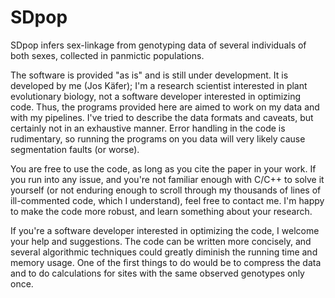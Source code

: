 SDpop
=====

SDpop infers sex-linkage from genotyping data of several individuals of both sexes, collected in panmictic populations. 

The software is provided "as is" and is still under development. 
It is developed by me (Jos Käfer); I'm a research scientist interested in plant evolutionary biology, not a software 
developer interested in optimizing code. Thus, the programs provided here are aimed to work on my data and with my 
pipelines. I've tried to describe the data formats and caveats, but certainly not in an exhaustive manner. Error 
handling in the code is rudimentary, so running the programs on you data will very likely cause segmentation faults (or 
worse).

You are free to use the code, as long as you cite the paper in your work. If you run into any issue, and you're not 
familiar enough with C/C++ to solve it yourself (or not enduring enough to scroll through my thousands of lines of 
ill-commented code, which I understand), feel free to contact me. I'm happy to make the code more robust, and learn 
something about your research. 

If you're a software developer interested in optimizing the code, I welcome your help and suggestions. The code can be 
written more concisely, and several algorithmic techniques could greatly diminish the running time and memory usage. One
of the first things to do would be to compress the data and to do calculations for sites with the same observed 
genotypes only once.